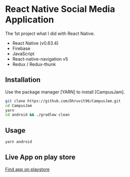 # React Native Social Media Application

The 1st project what I did with React Native.

- React Native (v0.63.4)
- Firebase
- JavaScript
- React-native-navigation v5
- Redux / Redux-thunk
## Installation

Use the package manager [YARN] to install [CampusJam].

```bash
git clone https://github.com/Dhruvit96/CampusJam.git
cd CampusJam
yarn
cd android && ./gradlew clean
```


## Usage

```bash
yarn android

```

## Live App on play store

[Find app on playstore](https://play.google.com/store/apps/details?id=com.campusjam "Live App")
